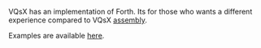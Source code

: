 VQsX has an implementation of Forth. Its for those who wants a different experience compared to VQsX [assembly](Assembly.md).

Examples are available [here](Examples.md).